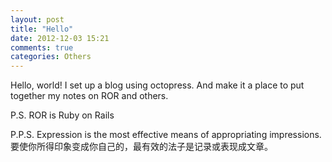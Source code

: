 ```yaml
---
layout: post
title: "Hello"
date: 2012-12-03 15:21
comments: true
categories: Others
---
```

Hello, world! I set up a blog using octopress. And make it a place to put together my notes on ROR and others. 

P.S.  ROR is Ruby on Rails

P.P.S. Expression is the most effective means of appropriating impressions. 要使你所得印象变成你自己的，最有效的法子是记录或表现成文章。